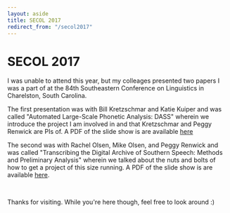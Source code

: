 ```yaml
---
layout: aside
title: SECOL 2017
redirect_from: "/secol2017"
---
```


# SECOL 2017

I was unable to attend this year, but my colleages presented two papers I was a part of at the 84th Southeastern Conference on Linguistics in Charelston, South Carolina.

The first presentation was with Bill Kretzschmar and Katie Kuiper and was called "Automated Large-Scale Phonetic Analysis: DASS" wherein we introduce the project I am involved in and that Kretzschmar and Peggy Renwick are PIs of. A PDF of the slide show is are available <a href="/downloads/170310-SECOL84a-slides.pdf" target="_blank">here</a>

The second was with Rachel Olsen, Mike Olsen, and Peggy Renwick and was called "Transcribing the Digital Archive of Southern Speech: Methods and Preliminary Analysis" wherein we talked about the nuts and bolts of how to get a project of this size running. A PDF of the slide show is are available <a href="/downloads/170310-SECOL84b-slides.pdf" target="_blank">here</a>.

<br/>

Thanks for visiting. While you're here though, feel free to look around :) 
